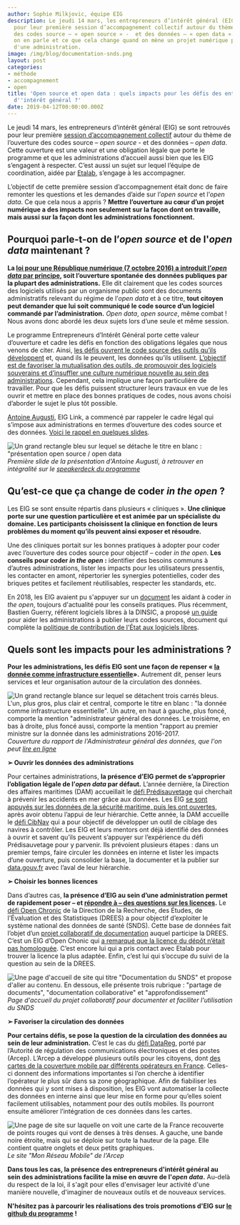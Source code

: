 ```yaml
---
author: Sophie Milkjovic, équipe EIG
description: Le jeudi 14 mars, les entrepreneurs d’intérêt général (EIG) se sont retrouvés
  pour leur première session d’accompagnement collectif autour du thème de l’ouverture
  des codes source – « open source » -  et des données – « open data ». Voici pourquoi
  on en parle et ce que cela change quand on mène un projet numérique porté au sein
  d'une administration.
image: /img/blog/documentation-snds.png
layout: post
categories:
- méthode
- accompagnement
- open
title: 'Open source et open data : quels impacts pour les défis des entrepreneurs
  d''intérêt général ?'
date: 2019-04-12T00:00:00.000Z
---
```


Le jeudi 14 mars, les entrepreneurs d’intérêt général (EIG) se sont retrouvés pour leur première [session d’accompagnement collectif](https://entrepreneur-interet-general.etalab.gouv.fr/accompagnement.html) autour du thème de l’ouverture des codes source – *open source* -  et des données – *open data*. Cette ouverture est une valeur et une obligation légale que porte le programme et que les administrations d’accueil aussi bien que les EIG s’engagent à respecter. C’est aussi un sujet sur lequel l’équipe de coordination, aidée par [Etalab](https://www.etalab.gouv.fr/), s’engage à les accompagner. 

L’objectif de cette première session d’accompagnement était donc de faire remonter les questions et les demandes d’aide sur l’*open source* et l’*open data*. Ce que cela nous a appris ? **Mettre l’ouverture au cœur d’un projet numérique a des impacts non seulement sur la façon dont on travaille, mais aussi sur la façon dont les administrations fonctionnent.**


## Pourquoi parle-t-on de l’*open source* et de l'*open data* maintenant ?


**La [loi pour une République numérique (7 octobre 2016) a introduit l’*open data* par principe](https://www.etalab.gouv.fr/comment-etalab-aide-les-administrations-a-ouvrir-leurs-donnees), soit l’ouverture spontanée des données publiques par la plupart des administrations.** Elle dit clairement que les codes sources des logiciels utilisés par un organisme public sont des documents administratifs relevant du régime de l’*open data* et à ce titre, **tout citoyen peut demander que lui soit communiqué le code source d’un logiciel commandé par l’administration.** *Open data*, *open source*, même combat ! Nous avons donc abordé les deux sujets lors d’une seule et même session. 

Le programme Entrepreneurs d’Intérêt Général porte cette valeur d’ouverture et cadre les défis en fonction des obligations légales que nous venons de citer. Ainsi, [les défis ouvrent le code source des outils qu’ils développent](https://entrepreneur-interet-general.etalab.gouv.fr/blog/2018/11/14/administrations-eig-et-logiciel-libre.html) et, quand ils le peuvent, les données qu’ils utilisent. [L’objectif est de favoriser la mutualisation des outils, de promouvoir des logiciels souverains et d’insuffler une culture numérique nouvelle au sein des administrations](https://www.ccomptes.fr/sites/default/files/2018-01/04-Amplifier-modernisation-numerique-Etat-Tome-1.pdf). Cependant, cela implique une façon particulière de travailler. Pour que les défis puissent structurer leurs travaux en vue de les ouvrir et mettre en place des bonnes pratiques de codes, nous avons choisi d’aborder le sujet le plus tôt possible. 

[Antoine Augusti](https://entrepreneur-interet-general.etalab.gouv.fr/communaute/2018/antoine-augusti.html), EIG Link, a commencé par rappeler le cadre légal qui s’impose aux administrations en termes d’ouverture des codes source et des données. [Voici le rappel en quelques slides](https://speakerdeck.com/eig2018/open-data). 

![Un grand rectangle bleu sur lequel se détache le titre en blanc : "présentation open source / open data](/img/blog/presentation-open-antoine-augusti.png)
_Première slide de la présentation d'Antoine Augusti, à retrouver en intégralité sur le [speakerdeck du programme](https://speakerdeck.com/eig2018/)_

## Qu’est-ce que ça change de coder *in the open* ?


Les EIG se sont ensuite répartis dans plusieurs « cliniques ». **Une clinique porte sur une question particulière et est animée par un spécialiste du domaine. Les participants choisissent la clinique en fonction de leurs problèmes du moment qu’ils peuvent ainsi exposer et résoudre.** 

Une des cliniques portait sur les bonnes pratiques à adopter pour coder avec l’ouverture des codes source pour objectif – coder *in the open*. **Les conseils pour coder *in the open* :** identifier des besoins communs à d’autres administrations, lister les impacts pour les utilisateurs pressentis, les contacter en amont, répertorier les synergies potentielles, coder des briques petites et facilement réutilisables, respecter les standards, etc.

En 2018, les EIG avaient pu s'appuyer sur un [document](https://github.com/entrepreneur-interet-general/eig-link/blob/master/opensource.md) les aidant à coder *in the open*, toujours d'actualité pour les conseils pratiques.  Plus récemment, Bastien Guerry, référent logiciels libres à la DINSIC, a proposé [un guide](https://github.com/etalab/ouverture-des-codes-sources-publics) pour aider les administrations à publier leurs codes sources, document qui complète la [politique de contribution de l'État aux logiciels libres](https://www.numerique.gouv.fr/publications/politique-logiciel-libre/).


## Quels sont les impacts pour les administrations ? 


**Pour les administrations, les défis EIG sont une façon de repenser « [la donnée comme infrastructure essentielle](https://www.etalab.gouv.fr/rapport-2016-1017-de-ladministrateur-general-des-donnees-la-donnee-comme-infrastructure-essentielle)».** Autrement dit, penser leurs services et leur organisation autour de la circulation des données. 

![Un grand rectangle blance sur lequel se détachent trois carrés bleus. L'un, plus gros, plus clair et central, comporte le titre en blanc : "la donnée comme infrastructure essentielle". Un autre, en haut à gauche, plus foncé, comporte la mention "administrateur général des données. Le troisième, en bas à droite, plus foncé aussi, comporte la mention "rapport au premier ministre sur la donnée dans les administrations 2016-2017.](/img/blog/rapport-agd.png)
_Couverture du rapport de l'Administrateur général des données, que l'on peut [lire en ligne](https://www.etalab.gouv.fr/wp-content/uploads/2018/04/RapportAGD_2016-2017_web.pdf)_

**➢	Ouvrir les données des administrations**

Pour certaines administrations, **la présence d’EIG permet de s’approprier l’obligation légale de l’*open data* par défaut.** L’année dernière, la Direction des affaires maritimes (DAM) accueillait le [défi Prédisauvetage](https://entrepreneur-interet-general.etalab.gouv.fr/defis/2018/donneesauvetagemaritime.html) qui cherchait à prévenir les accidents en mer grâce aux données. Les EIG [se sont appuyés sur les données de la sécurité maritime, puis les ont ouvertes](https://www.data.gouv.fr/fr/datasets/operations-coordonnees-par-les-cross/), après avoir obtenu l’appui de leur hiérarchie. Cette année, la DAM accueille le [défi CibNav](https://entrepreneur-interet-general.etalab.gouv.fr/defis/2019/cibnav.html) qui a pour objectif de développer un outil de ciblage des navires à contrôler. Les EIG et leurs mentors ont déjà identifié des données à ouvrir et savent qu’ils peuvent s’appuyer sur l’expérience du défi Prédisauvetage pour y parvenir. Ils prévoient plusieurs étapes : dans un premier temps, faire circuler les données en interne et lister les impacts d’une ouverture, puis consolider la base, la documenter et la publier sur [data.gouv.fr](https://www.data.gouv.fr/) avec l’aval de leur hiérarchie. 

**➢	Choisir les bonnes licences**

Dans d’autres cas, **la présence d’EIG au sein d’une administration permet de rapidement poser – et [répondre à – des questions sur les licences](https://entrepreneur-interet-general.etalab.gouv.fr/blog/2018/04/16/atelier-ouverture-logiciel-libre.html).** Le [défi Open Chronic](https://entrepreneur-interet-general.etalab.gouv.fr/defis/2019/openchronic.html) de la Direction de la Recherche, des Études, de l'Évaluation et des Statistiques (DREES) a pour objectif d’exploiter le système national des données de santé (SNDS). Cette base de données fait l’objet d’un [projet collaboratif de documentation](https://github.com/indsante/Documentation-SNDS) auquel participe la DREES. C’est un EIG d’Open Chonic qui [a remarqué que la licence du dépôt n’était pas homologuée](https://github.com/indsante/Documentation-SNDS/issues/3). C’est encore lui qui a pris contact avec Etalab pour trouver la licence la plus adaptée. Enfin, c’est lui qui s’occupe du suivi de la question au sein de la DREES. 

![Une page d'accueil de site qui titre "Documentation du SNDS" et propose d'aller au contenu. En dessous, elle présente trois rubrique : "partage de documents", "documentation collaborative" et "approfondissement"](/img/blog/documentation-snds.png)
_Page d'accueil du projet collaboratif pour documenter et faciliter l'utilisation du SNDS_

**➢	Favoriser la circulation des données**

**Pour certains défis, se pose la question de la circulation des données au sein de leur administration.** C’est le cas du [défi DataReg](https://entrepreneur-interet-general.etalab.gouv.fr/defis/2019/datareg.html), porté par l’Autorité de régulation des communications électroniques et des postes (Arcep). L’Arcep a développé plusieurs outils pour les citoyens, dont [des cartes de la couverture mobile par différents opérateurs en France](https://www.monreseaumobile.fr/). Celles-ci donnent des informations importantes si l’on cherche à identifier l’opérateur le plus sûr dans sa zone géographique. Afin de fiabiliser les données qui y sont mises à disposition, les EIG vont automatiser la collecte des données en interne ainsi que leur mise en forme pour qu’elles soient facilement utilisables, notamment pour des outils mobiles. Ils pourront ensuite améliorer l’intégration de ces données dans les cartes. 

![Une page de site sur laquelle on voit une carte de la France recouverte de points rouges qui vont de denses à très denses. A gauche, une bande noire étroite, mais qui se déploie sur toute la hauteur de la page. Elle contient quatre onglets et deux petits graphiques.](/img/blog/mon-reseau-mobile.png)
_Le site "Mon Réseau Mobile" de l'Arcep_

**Dans tous les cas, la présence des entrepreneurs d'intérêt général au sein des administrations facilite la mise en œuvre de l'*open data*.** Au-delà du respect de la loi, il s'agit pour elles d'envisager leur activité d'une manière nouvelle, d'imaginer de nouveaux outils et de nouveaux services. 

**N'hésitez pas à parcourir les réalisations des trois promotions d'EIG sur [le github du programme](https://github.com/entrepreneur-interet-generalhttps://github.com/entrepreneur-interet-general) !**

